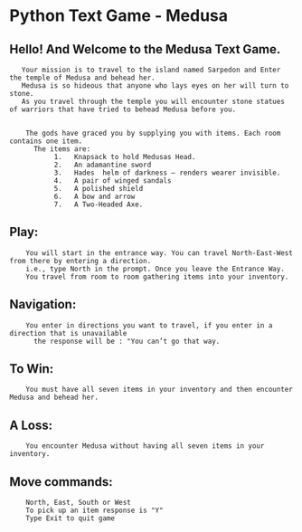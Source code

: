 # Python Text Game - Medusa


## Hello! And Welcome to the Medusa Text Game.  
       Your mission is to travel to the island named Sarpedon and Enter the temple of Medusa and behead her.   
       Medusa is so hideous that anyone who lays eyes on her will turn to stone.   
       As you travel through the temple you will encounter stone statues of warriors that have tried to behead Medusa before you.   
          
  
        The gods have graced you by supplying you with items. Each room contains one item.   
          The items are:      
               1.	Knapsack to hold Medusas Head.      
               2.	An adamantine sword      
               3.	Hades  helm of darkness – renders wearer invisible.      
               4.	A pair of winged sandals      
               5.	A polished shield      
               6.	A bow and arrow      
               7.	A Two-Headed Axe.      
          
## Play: 
        You will start in the entrance way. You can travel North-East-West from there by entering a direction.      
        i.e., type North in the prompt. Once you leave the Entrance Way.      
        You travel from room to room gathering items into your inventory.      
          
## Navigation: 
        You enter in directions you want to travel, if you enter in a direction that is unavailable      
          the response will be : "You can’t go that way.      
           
## To Win: 
        You must have all seven items in your inventory and then encounter Medusa and behead her.      
          
## A Loss: 
        You encounter Medusa without having all seven items in your inventory.      
          
## Move commands: 
        North, East, South or West   
        To pick up an item response is "Y"   
        Type Exit to quit game   

